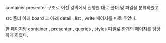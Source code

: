 container presenter 구조로 이전 강의에서 진행한 대로 폴더 및 파일을 분류하였고   

src 폴더 아래 board 그 아래 detail , list , write 페이지를 따로 두었다.

한 페이지당 container , presenter , queries , styles 파일로 한개의 페이지를 담당하게 하였다.
